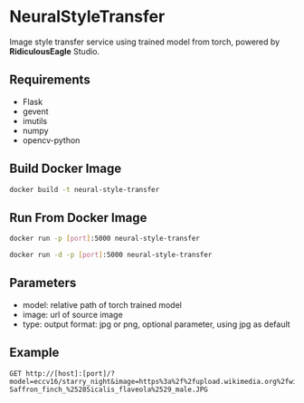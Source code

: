 # NeuralStyleTransfer

Image style transfer service using trained model from torch, powered by **RidiculousEagle** Studio.

## Requirements

- Flask
- gevent
- imutils
- numpy
- opencv-python

## Build Docker Image

```bash
docker build -t neural-style-transfer
```

## Run From Docker Image

```bash
docker run -p [port]:5000 neural-style-transfer
```

```bash
docker run -d -p [port]:5000 neural-style-transfer
```

## Parameters

- model: relative path of torch trained model
- image: url of source image
- type: output format: jpg or png, optional parameter, using jpg as default

## Example

```http
GET http://[host]:[port]/?model=eccv16/starry_night&image=https%3a%2f%2fupload.wikimedia.org%2fwikipedia%2fcommons%2fthumb%2fb%2fb9%2fSaffron_finch_%2528Sicalis_flaveola%2529_male.JPG%2f1200px-Saffron_finch_%2528Sicalis_flaveola%2529_male.JPG
```

